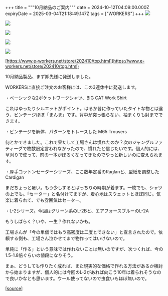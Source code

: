 +++
title = """10月納品のご案内"""
date = 2024-10-12T04:09:00.000Z
expiryDate = 2025-03-04T21:18:49.147Z
tags = ["WORKERS"]
+++
[![](https://blogger.googleusercontent.com/img/b/R29vZ2xl/AVvXsEigJHOgpC6rGPgmgTiTIaT9QU64XQbB4BF80LaMc-ULeJcb0Cp0Vi7nGfBGJQmw1eU_TBD7I756NvJHZLzvv92QkSzBy4BIgxjXD7P0TpwsSG3trDFEbcI3NRz73v8kHj_XTZ1-ZSZ_ztlCOtH0V_MBueftR6bm5j7Bxela6G3A7fcFMfwO-VmnB0vmpU8/s320/i4-2.jpg)](https://blogger.googleusercontent.com/img/b/R29vZ2xl/AVvXsEigJHOgpC6rGPgmgTiTIaT9QU64XQbB4BF80LaMc-ULeJcb0Cp0Vi7nGfBGJQmw1eU_TBD7I756NvJHZLzvv92QkSzBy4BIgxjXD7P0TpwsSG3trDFEbcI3NRz73v8kHj_XTZ1-ZSZ_ztlCOtH0V_MBueftR6bm5j7Bxela6G3A7fcFMfwO-VmnB0vmpU8/s1050/i4-2.jpg)

  

[![](https://blogger.googleusercontent.com/img/b/R29vZ2xl/AVvXsEi4hsX3DJImmONkCxwty8ZxHK30-zA8PVpEiyqM1tTuxMQ6Oy_vmW3UHqTzn9zjFG1R31pDC1OzoppQqb7-7x7o1anaKn6_Pb7uoAVwRUAn9zxJ2VQrauAqrQyoMzZVb3x_I5DQ4cnvTGxovNJiKuuafFhOoBIzBo3vrHyL8Mmb7X4pjhTMZtrLhOTmnFk/s320/3.jpg)](https://blogger.googleusercontent.com/img/b/R29vZ2xl/AVvXsEi4hsX3DJImmONkCxwty8ZxHK30-zA8PVpEiyqM1tTuxMQ6Oy_vmW3UHqTzn9zjFG1R31pDC1OzoppQqb7-7x7o1anaKn6_Pb7uoAVwRUAn9zxJ2VQrauAqrQyoMzZVb3x_I5DQ4cnvTGxovNJiKuuafFhOoBIzBo3vrHyL8Mmb7X4pjhTMZtrLhOTmnFk/s1050/3.jpg)

  

[![](https://blogger.googleusercontent.com/img/b/R29vZ2xl/AVvXsEi2dmrJNpaJa4JCqy6vO3OriTa-r-OOj-cRgZpcJFa8szQu5XR6D-hfKTD7tWcaKjE_ynxf7YypX9JdA1kQkNfZv2hEWy2AFuZBWtNe7uHrUIQ5bQm4Cn6H6SNV1yCALHWHwnT_UQKcWdxL0rHo6jEUwajT3l0-raNoouIE04igEgOLg2oSrs3kALKCBiw/s320/2-1.jpg)](https://blogger.googleusercontent.com/img/b/R29vZ2xl/AVvXsEi2dmrJNpaJa4JCqy6vO3OriTa-r-OOj-cRgZpcJFa8szQu5XR6D-hfKTD7tWcaKjE_ynxf7YypX9JdA1kQkNfZv2hEWy2AFuZBWtNe7uHrUIQ5bQm4Cn6H6SNV1yCALHWHwnT_UQKcWdxL0rHo6jEUwajT3l0-raNoouIE04igEgOLg2oSrs3kALKCBiw/s1050/2-1.jpg)

  

[![](https://blogger.googleusercontent.com/img/b/R29vZ2xl/AVvXsEiDWa1xy897E7j6BALaC8pyGvIzAOy8SG80EcesBui4Lc2CY4rqSqY31-6Mb63st488r1jztVqfGVvXvsv9fKCfUenj5m9BfsCuSgOo4SQLiZTLuEYzFv4KtAxF49VE18CwTq7lYWqNBI9g9iaKcgXNFr2XM_GecKzi8xNlQgcQIE7TA6lIefYp5AhNGFs/s320/2.jpg)](https://blogger.googleusercontent.com/img/b/R29vZ2xl/AVvXsEiDWa1xy897E7j6BALaC8pyGvIzAOy8SG80EcesBui4Lc2CY4rqSqY31-6Mb63st488r1jztVqfGVvXvsv9fKCfUenj5m9BfsCuSgOo4SQLiZTLuEYzFv4KtAxF49VE18CwTq7lYWqNBI9g9iaKcgXNFr2XM_GecKzi8xNlQgcQIE7TA6lIefYp5AhNGFs/s1125/2.jpg)

  

[![](https://blogger.googleusercontent.com/img/b/R29vZ2xl/AVvXsEizWLS5HFfjZO4PUt4_4-KO6NOEOHRuFKGEW487LhZNoC2OY3HFgmcJ4ykRvTn-f3iOW_9-vsfgVgy8YDZf8yRClFWquItGAbPctfVQU4hHqEHyfEKRR8WKELXgZc-V9wjr9urhVaZaK8fjLoPGeQPFC33Ea-oSGvtc8mtE9DTMBHVGT2eq77HQprYNB1E/s320/1.jpg)](https://blogger.googleusercontent.com/img/b/R29vZ2xl/AVvXsEizWLS5HFfjZO4PUt4_4-KO6NOEOHRuFKGEW487LhZNoC2OY3HFgmcJ4ykRvTn-f3iOW_9-vsfgVgy8YDZf8yRClFWquItGAbPctfVQU4hHqEHyfEKRR8WKELXgZc-V9wjr9urhVaZaK8fjLoPGeQPFC33Ea-oSGvtc8mtE9DTMBHVGT2eq77HQprYNB1E/s1050/1.jpg)

  

[https://www.e-workers.net/store/202410/top.html](https://www.e-workers.net/store/202410/top.html)

10月納品製品、まず卸先様に発送しました。

WORKERSに直接ご注文のお客様には、この3連休中に発送します。

・ベーシックな2ポケットワークシャツ、BIG CAT Work Shirt

これはゆったりシルエットがポイント。はるか昔に作っていたタイトな物とは違う、ビンテージほぼ「まんま」です。背中が突っ張らない、袖まくりも肘までできます。

  

・ビンテージを解体、パターンをトレースした M65 Trousers

何とかできました。これで果たして工場さんは慣れたのか？次のジャングルファティーグで枚数限定言われなかったので、慣れたと信じたいです。個人的には、草刈りで使って、前の一本がぼろくなってきたのでやっと新しいのに変えられます。

  

・厚手コットンセーターシリーズ、ここ数年定番のRaglanと、型紙を調整したCardigan

まだちょっと暑い。もう少しするとばっちりの時期が着ます。一枚でも、シャツの上でも。「セーター」と名付けてますが、着心地はスウェットとほぼ同じ。気楽に着られて、でも雰囲気はセーター。

  

  
・L-2シリーズ。今回はグリーン系のL-2Bと、エアフォースブルーのL-2A

もうしばらく？いや、一生？作れないかも。

工場さんが「今の単価ではもう高密度は二度とできない」と宣言されたので。依頼する側も、工場さん泣かせてまで物作ってはいけないので。

単純に「作る」という意味では作れないことは無いのですが、次つくれば、今の1.5-1.8倍ぐらいの値段になりそう。

まぁ、どうしても作りたく成れば、また現実的な価格で作れる方法があるか検討から始まりますが、個人的には今回のL-2があれば向こう10年は着られそうなので良いかなとも思います。ウール使ってないので虫食いもほぼ無いので。

[[source]](http://eworkers.blogspot.com/2024/10/10.html)
